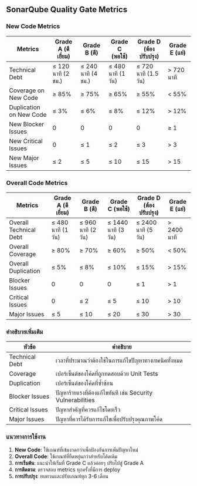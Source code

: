 ## SonarQube Quality Gate Metrics

### New Code Metrics

| Metrics | Grade A (ดีเยี่ยม) | Grade B (ดี) | Grade C (พอใช้) | Grade D (ต้องปรับปรุง) | Grade E (แย่) |
|---------|-------------------|--------------|----------------|---------------------|--------------|
| Technical Debt | ≤ 120 นาที (2 ชม.) | ≤ 240 นาที (4 ชม.) | ≤ 480 นาที (1 วัน) | ≤ 720 นาที (1.5 วัน) | > 720 นาที |
| Coverage on New Code | ≥ 85% | ≥ 75% | ≥ 65% | ≥ 55% | < 55% |
| Duplication on New Code | ≤ 3% | ≤ 6% | ≤ 8% | ≤ 12% | > 12% |
| New Blocker Issues | 0 | 0 | 0 | 0 | ≥ 1 |
| New Critical Issues | 0 | ≤ 1 | ≤ 2 | ≤ 3 | > 3 |
| New Major Issues | ≤ 2 | ≤ 5 | ≤ 10 | ≤ 15 | > 15 |

### Overall Code Metrics

| Metrics | Grade A (ดีเยี่ยม) | Grade B (ดี) | Grade C (พอใช้) | Grade D (ต้องปรับปรุง) | Grade E (แย่) |
|---------|-------------------|--------------|----------------|---------------------|--------------|
| Overall Technical Debt | ≤ 480 นาที (1 วัน) | ≤ 960 นาที (2 วัน) | ≤ 1440 นาที (3 วัน) | ≤ 2400 นาที (5 วัน) | > 2400 นาที |
| Overall Coverage | ≥ 80% | ≥ 70% | ≥ 60% | ≥ 50% | < 50% |
| Overall Duplication | ≤ 5% | ≤ 8% | ≤ 10% | ≤ 15% | > 15% |
| Blocker Issues | 0 | 0 | 0 | ≤ 1 | > 1 |
| Critical Issues | 0 | ≤ 2 | ≤ 5 | ≤ 10 | > 10 |
| Major Issues | ≤ 5 | ≤ 10 | ≤ 20 | ≤ 30 | > 30 |

### คำอธิบายเพิ่มเติม

| หัวข้อ | คำอธิบาย |
|-------|----------|
| Technical Debt | เวลาที่ประมาณว่าต้องใช้ในการแก้ไขปัญหาทางเทคนิคทั้งหมด |
| Coverage | เปอร์เซ็นต์ของโค้ดที่ถูกทดสอบด้วย Unit Tests |
| Duplication | เปอร์เซ็นต์ของโค้ดที่ซ้ำซ้อน |
| Blocker Issues | ปัญหาร้ายแรงที่ต้องแก้ไขทันที เช่น Security Vulnerabilities |
| Critical Issues | ปัญหาสำคัญที่ควรแก้ไขโดยเร็ว |
| Major Issues | ปัญหาที่ควรได้รับการแก้ไขเพื่อปรับปรุงคุณภาพโค้ด |

### แนวทางการใช้งาน

1. **New Code**: ใช้เกณฑ์ที่เข้มงวดกว่าเพื่อป้องกันการเพิ่มปัญหาใหม่
2. **Overall Code**: ใช้เกณฑ์ที่ยืดหยุ่นกว่าสำหรับโค้ดเดิม
3. **การเริ่มต้น**: แนะนำให้เริ่มที่ Grade C แล้วค่อยๆ ปรับไปสู่ Grade A
4. **การติดตาม**: ตรวจสอบ metrics ทุกครั้งที่มีการ deploy
5. **การปรับปรุง**: ทบทวนและปรับเกณฑ์ทุก 3-6 เดือน